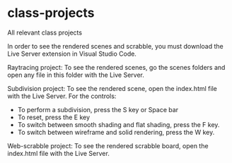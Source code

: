 # class-projects
All relevant class projects

In order to see the rendered scenes and scrabble, you must download the Live Server extension in Visual Studio Code.


Raytracing project: To see the rendered scenes, go the scenes folders and open any file in this folder with the Live Server.

Subdivision project: To see the rendered scene, open the index.html file with the Live Server. For the controls:
- To perform a subdivision, press the S key or Space bar
- To reset, press the E key
- To switch between smooth shading and flat shading, press the F key.
- To switch between wireframe and solid rendering, press the W key.

Web-scrabble project: To see the rendered scrabble board, open the index.html file with the Live Server.
